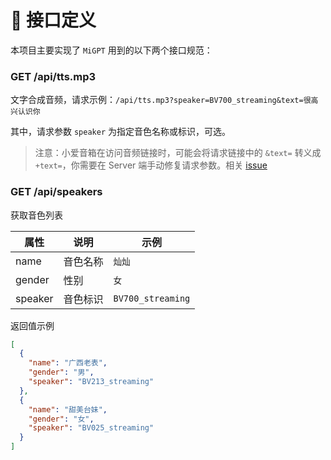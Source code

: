 # 🔗 接口定义

本项目主要实现了 `MiGPT` 用到的以下两个接口规范：

### GET /api/tts.mp3

文字合成音频，请求示例：`/api/tts.mp3?speaker=BV700_streaming&text=很高兴认识你`

其中，请求参数 `speaker` 为指定音色名称或标识，可选。

> 注意：小爱音箱在访问音频链接时，可能会将请求链接中的 `&text=` 转义成 `+text=`，你需要在 Server 端手动修复请求参数。相关 [issue](https://github.com/idootop/mi-gpt/issues/120)

### GET /api/speakers

获取音色列表

| 属性    | 说明     | 示例              |
| ------- | -------- | ----------------- |
| name    | 音色名称 | `灿灿`            |
| gender  | 性别     | `女`              |
| speaker | 音色标识 | `BV700_streaming` |

返回值示例

```json
[
  {
    "name": "广西老表",
    "gender": "男",
    "speaker": "BV213_streaming"
  },
  {
    "name": "甜美台妹",
    "gender": "女",
    "speaker": "BV025_streaming"
  }
]
```
